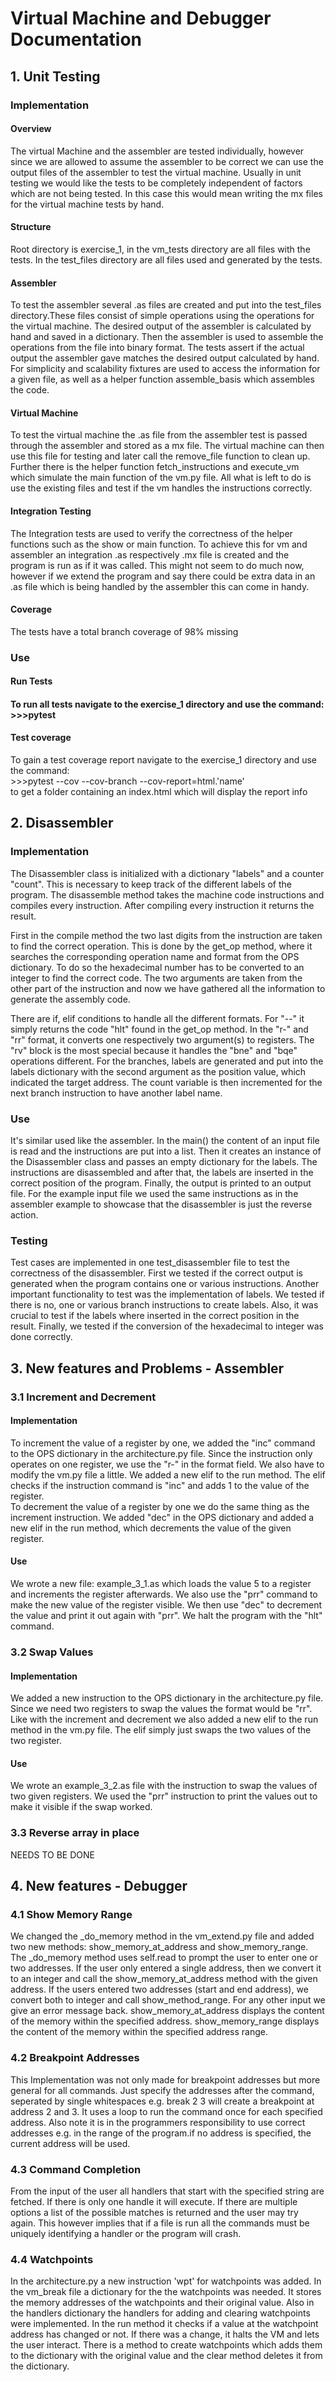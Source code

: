 <h1>Virtual Machine and Debugger Documentation</h1>

<h2>1. Unit Testing</h2>

<h3>Implementation</h3>

<h4>Overview</h4>
<p>The virtual Machine and the assembler are tested individually, however since we are allowed to assume the assembler to be correct we can use the output files of the assembler to test the virtual machine. Usually in unit testing we would like the tests to be completely independent of factors which are not being tested. In this case this would mean writing the mx files for the virtual machine tests by hand.</p>

<h4>Structure</h4>
<p>Root directory is exercise_1, in the vm_tests directory are all files with the tests. In the test_files directory are all files used and generated by the tests.</p>

<h4>Assembler</h4>
<p>To test the assembler several .as files are created and put into the test_files directory.These files consist of simple operations using the operations for the virtual machine. The desired output of the assembler is calculated by hand and saved in a dictionary. Then the assembler is used to assemble the operations from the file into binary format. The tests assert if the actual output the assembler gave matches the desired output calculated by hand. For simplicity and scalability fixtures are used to access the information for a given file, as well as a helper function assemble_basis which assembles the code.</p>

<h4>Virtual Machine</h4>
<p>To test the virtual machine the .as file from the assembler test is passed through the assembler and stored as a mx file. The virtual machine can then use this file for testing and later call the remove_file function to clean up. Further there is the helper function fetch_instructions and execute_vm which simulate the main function of the vm.py file. All what is left to do is use the existing files and test if the vm handles the instructions correctly.</p>

<h4>Integration Testing</h4>
<p>The Integration tests are used to verify the correctness of the helper functions such as the show or main function. To achieve this for vm and assembler an integration .as respectively .mx file is created and the program is run as if it was called. This might not seem to do much now, however if we extend the program and say there could be extra data in an .as file which is being handled by the assembler this can come in handy.</p>


<h4>Coverage</h4>
<p>The tests have a total branch coverage of 98% missing </p>

<h3>Use</h3>

<h4>Run Tests<h4>
<p>To run all tests navigate to the exercise_1 directory and use the command: <br>
>>>pytest<br></p>

<h4>Test coverage</h4>
<p>To gain a test coverage report navigate to the exercise_1 directory and use the command:<br>
>>>pytest --cov --cov-branch --cov-report=html.'name'<br>
to get a folder containing an index.html which will display the report info</p>

<h2>2. Disassembler</h2>

<h3>Implementation</h3>
<p>The Disassembler class is initialized with a dictionary "labels" and a counter "count". This is necessary to keep 
track of the different labels of the program. The disassemble method takes the machine code instructions and compiles 
every instruction. After compiling every instruction it returns the result.</p>
<p>First in the compile method the two last digits from the instruction are taken to find the correct operation. This is
done by the get_op method, where it searches the corresponding operation name and format from the OPS dictionary. To do 
so the hexadecimal number has to be converted to an integer to find the correct code. The two arguments are taken from 
the other part of the instruction and now we have gathered all the information to generate the assembly code.</p>
<p>There are if, elif conditions to handle all the different formats. For "--" it simply returns the code "hlt" found in
the get_op method. In the "r-" and "rr" format, it converts one respectively two argument(s) to registers. The "rv" 
block is the most special because it handles the "bne" and "bqe" operations different. For the branches, labels are 
generated and put into the labels dictionary with the second argument as the position value, which indicated the target
address. The count variable is then incremented for the next branch instruction to have another label name.</p>

<h3>Use</h3>
<p>It's similar used like the assembler. In the main() the content of an input file is read and the instructions are put
into a list. Then it creates an instance of the Disassembler class and passes an empty dictionary for the labels. The 
instructions are disassembled and after that, the labels are inserted in the correct position of the program. Finally,
the output is printed to an output file. For the example input file we used the same instructions as in the assembler 
example to showcase that the disassembler is just the reverse action.</p>

<h3>Testing</h3>
<p>Test cases are implemented in one test_disassembler file to test the correctness of the disassembler. First we tested
if the correct output is generated when the program contains one or various instructions. Another important 
functionality to test was the implementation of labels. We tested if there is no, one or various branch instructions to
create labels. Also, it was crucial to test if the labels where inserted in the correct position in the result. Finally,
we tested if the conversion of the hexadecimal to integer was done correctly.</p>

<h2>3. New features and Problems - Assembler</h2>

<h3>3.1 Increment and Decrement</h3>
<h4>Implementation</h4>
<p>To increment the value of a register by one, we added the "inc" command to the OPS dictionary in the architecture.py file. Since the instruction only operates on one register, we use the "r-" in the format field. We also have to modify the vm.py file a little. We added a new elif to the run method. The elif checks if the instruction command is "inc" and adds 1 to the value of the register. <br>
To decrement the value of a register by one we do the same thing as the increment instruction. We added "dec" in the OPS dictionary and added a new elif in the run method, which decrements the value of the given register. </p>
<h4>Use</h4>
<p>We wrote a new file: example_3_1.as which loads the value 5 to a register and increments the register afterwards. We also use the "prr" command to make the new value of the register visible. We then use "dec" to decrement the value and print it out again with "prr". We halt the program with the "hlt" command.
</p>

<h3>3.2 Swap Values</h3>
<h4>Implementation</h4>
<p>We added a new instruction to the OPS dictionary in the architecture.py file. Since we need two registers to swap the values the format would be "rr". Like with the increment and decrement we also added a new elif to the run method in the vm.py file. The elif simply just swaps the two values of the two register.
</p>
<h4>Use</h4>
<p>We wrote an example_3_2.as file with the instruction to swap the values of two given registers. We used the "prr" instruction to print the values out to make it visible if the swap worked.
</p>
<h3>3.3 Reverse array in place</h3>
<p>NEEDS TO BE DONE
</p>

<h2>4. New features - Debugger</h2>

<h3>4.1 Show Memory Range</h3>
<p> We changed the _do_memory method in the vm_extend.py file and added two new methods: show_memory_at_address and show_memory_range. The _do_memory method uses self.read to prompt the user to enter one or two addresses. If the user only entered a single address, then we convert it to an integer and call the show_memory_at_address method with the given address. If the users entered two addresses (start and end address), we convert both to integer and call show_method_range. For any other input we give an error message back. show_memory_at_address displays the content of the memory within the specified address. show_memory_range displays the content of the memory within the specified address range. 
</p>
<h3>4.2 Breakpoint Addresses</h3>
<p>This Implementation was not only made for breakpoint addresses but more general for all commands. Just specify the addresses after the command, seperated by single whitespaces e.g. break 2 3 will create a breakpoint at address 2 and 3. It uses a loop to run the command once for each specified address. Also note it is in the programmers responsibility to use correct addresses e.g. in the range of the program.if no address is specified, the current address will be used.</p>

<h3>4.3 Command Completion</h3>
<p>From the input of the user all handlers that start with the specified string are fetched. If there is only one handle it will execute. If there are multiple options a list of the possible matches is returned and the user may try again. This however implies that if a file is run all the commands must be uniquely identifying a handler or the program will crash.</p>

<h3>4.4 Watchpoints</h3>
<p>In the architecture.py a new instruction 'wpt' for watchpoints was added. In the vm_break file a dictionary for the
the watchpoints was needed. It stores the memory addresses of the watchpoints and their original value. Also in the 
handlers dictionary the handlers for adding and clearing watchpoints were implemented. In the run method it checks if a 
value at the watchpoint address has changed or not. If there was a change, it halts the VM and lets the user interact.
There is a method to create watchpoints which adds them to the dictionary with the original value and the clear method 
deletes it from the dictionary.</p>